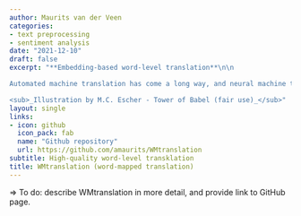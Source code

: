 ```yaml
---
author: Maurits van der Veen
categories:
- text preprocessing
- sentiment analysis
date: "2021-12-10"
draft: false
excerpt: "**Embedding-based word-level translation**\n\n

Automated machine translation has come a long way, and neural machine translation (as used e.g. by Google Translate) is now very good. However, translating large quantities of texts for research purposes remains very resource intensive. I make available bilingual word-level translation dictionaries that exceed in both size and quality any readily available alternatives. WMtranslation includes these dictionaries, along with python notebooks that can be used to apply them to translate text, as well as notebooks and code that can be used to develop translation dictionaries for additional language pairs.\n\n

<sub>_Illustration by M.C. Escher - Tower of Babel (fair use)_</sub>"
layout: single
links:
- icon: github
  icon_pack: fab
  name: "Github repository"
  url: https://github.com/amaurits/WMtranslation
subtitle: High-quality word-level transklation
title: WMtranslation (word-mapped translation)
---
```


=> To do: describe WMtranslation in more detail, and provide link to GitHub page.
